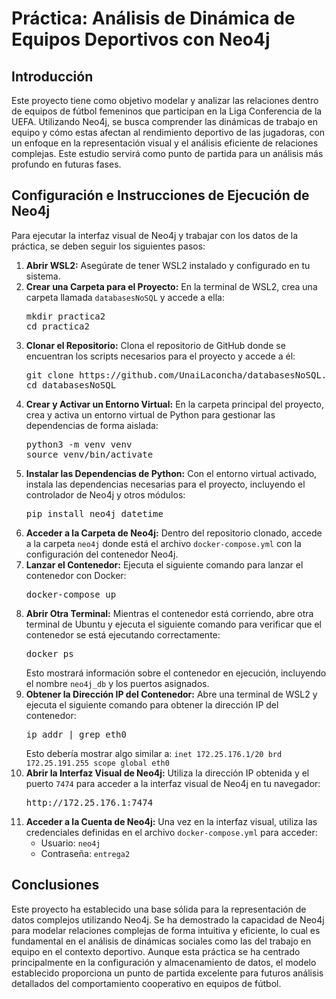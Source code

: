 <h1>Práctica: Análisis de Dinámica de Equipos Deportivos con Neo4j</h1>

<h2>Introducción</h2>
<p>
    Este proyecto tiene como objetivo modelar y analizar las relaciones dentro de equipos de fútbol femeninos que participan en la Liga Conferencia de la UEFA. Utilizando Neo4j, se busca comprender las dinámicas de trabajo en equipo y cómo estas afectan al rendimiento deportivo de las jugadoras, con un enfoque en la representación visual y el análisis eficiente de relaciones complejas. Este estudio servirá como punto de partida para un análisis más profundo en futuras fases.
</p>

<h2>Configuración e Instrucciones de Ejecución de Neo4j</h2>
<p>
    Para ejecutar la interfaz visual de Neo4j y trabajar con los datos de la práctica, se deben seguir los siguientes pasos:
</p>
<ol>
    <li><strong>Abrir WSL2:</strong> Asegúrate de tener WSL2 instalado y configurado en tu sistema.</li>
    <li><strong>Crear una Carpeta para el Proyecto:</strong> En la terminal de WSL2, crea una carpeta llamada <code>databasesNoSQL</code> y accede a ella:
        <pre>mkdir practica2<br>cd practica2</pre>
    </li>
    <li><strong>Clonar el Repositorio:</strong> Clona el repositorio de GitHub donde se encuentran los scripts necesarios para el proyecto y accede a él:
        <pre>git clone https://github.com/UnaiLaconcha/databasesNoSQL.git <br>cd databasesNoSQL</pre>
    </li>
    <li><strong>Crear y Activar un Entorno Virtual:</strong> En la carpeta principal del proyecto, crea y activa un entorno virtual de Python para gestionar las dependencias de forma aislada:
        <pre>python3 -m venv venv<br>source venv/bin/activate</pre>
    </li>
    <li><strong>Instalar las Dependencias de Python:</strong> Con el entorno virtual activado, instala las dependencias necesarias para el proyecto, incluyendo el controlador de Neo4j y otros módulos:
        <pre>pip install neo4j datetime</pre>
    </li>
    <li><strong>Acceder a la Carpeta de Neo4j:</strong> Dentro del repositorio clonado, accede a la carpeta <code>neo4j</code> donde está el archivo <code>docker-compose.yml</code> con la configuración del contenedor Neo4j.</li>
    <li><strong>Lanzar el Contenedor:</strong> Ejecuta el siguiente comando para lanzar el contenedor con Docker:
        <pre>docker-compose up</pre>
    </li>
    <li><strong>Abrir Otra Terminal:</strong> Mientras el contenedor está corriendo, abre otra terminal de Ubuntu y ejecuta el siguiente comando para verificar que el contenedor se está ejecutando correctamente:
        <pre>docker ps</pre>
        Esto mostrará información sobre el contenedor en ejecución, incluyendo el nombre <code>neo4j_db</code> y los puertos asignados.
    </li>
    <li><strong>Obtener la Dirección IP del Contenedor:</strong> Abre una terminal de WSL2 y ejecuta el siguiente comando para obtener la dirección IP del contenedor:
        <pre>ip addr | grep eth0</pre>
        Esto debería mostrar algo similar a: <code>inet 172.25.176.1/20 brd 172.25.191.255 scope global eth0</code>
    </li>
    <li><strong>Abrir la Interfaz Visual de Neo4j:</strong> Utiliza la dirección IP obtenida y el puerto <code>7474</code> para acceder a la interfaz visual de Neo4j en tu navegador:
        <pre>http://172.25.176.1:7474</pre>
    </li>
    <li><strong>Acceder a la Cuenta de Neo4j:</strong> Una vez en la interfaz visual, utiliza las credenciales definidas en el archivo <code>docker-compose.yml</code> para acceder:
        <ul>
            <li>Usuario: <code>neo4j</code></li>
            <li>Contraseña: <code>entrega2</code></li>
        </ul>
    </li>
</ol>

<h2>Conclusiones</h2>
<p>
    Este proyecto ha establecido una base sólida para la representación de datos complejos utilizando Neo4j. Se ha demostrado la capacidad de Neo4j para modelar relaciones complejas de forma intuitiva y eficiente, lo cual es fundamental en el análisis de dinámicas sociales como las del trabajo en equipo en el contexto deportivo. Aunque esta práctica se ha centrado principalmente en la configuración y almacenamiento de datos, el modelo establecido proporciona un punto de partida excelente para futuros análisis detallados del comportamiento cooperativo en equipos de fútbol.
</p>
